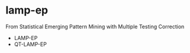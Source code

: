 # lamp-ep
From Statistical Emerging Pattern Mining with Multiple Testing Correction
- LAMP-EP
- QT-LAMP-EP